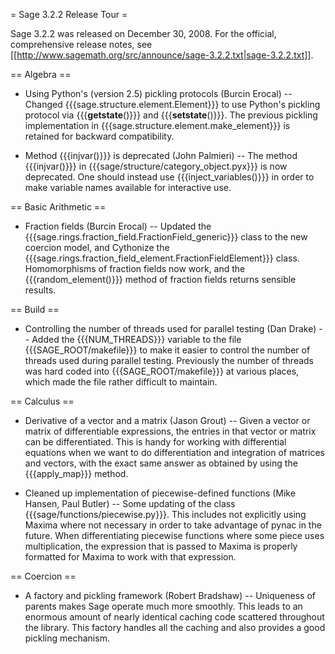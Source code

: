 = Sage 3.2.2 Release Tour =

Sage 3.2.2 was released on December 30, 2008. For the official, comprehensive release notes, see [[http://www.sagemath.org/src/announce/sage-3.2.2.txt|sage-3.2.2.txt]].

== Algebra ==

 * Using Python's (version 2.5) pickling protocols (Burcin Erocal) -- Changed {{{sage.structure.element.Element}}} to use Python's pickling protocol via {{{__getstate__()}}} and {{{__setstate__()}}}. The previous pickling implementation in {{{sage.structure.element.make_element}}} is retained for backward compatibility.

 * Method {{{injvar()}}} is deprecated (John Palmieri) -- The method {{{injvar()}}} in {{{sage/structure/category_object.pyx}}} is now deprecated. One should instead use {{{inject_variables()}}} in order to make variable names available for interactive use.

== Basic Arithmetic ==

 * Fraction fields (Burcin Erocal) -- Updated the {{{sage.rings.fraction_field.FractionField_generic}}} class to the new coercion model, and Cythonize the {{{sage.rings.fraction_field_element.FractionFieldElement}}} class. Homomorphisms of fraction fields now work, and the {{{random_element()}}} method of fraction fields returns sensible results. 

== Build ==

 * Controlling the number of threads used for parallel testing (Dan Drake) -- Added the {{{NUM_THREADS}}} variable to the file {{{SAGE_ROOT/makefile}}} to make it easier to control the number of threads used during parallel testing. Previously the number of threads was hard coded into {{{SAGE_ROOT/makefile}}} at various places, which made the file rather difficult to maintain.

== Calculus ==

 * Derivative of a vector and a matrix (Jason Grout) -- Given a vector or matrix of differentiable expressions, the entries in that vector or matrix can be differentiated. This is handy for working with differential equations when we want to do differentiation and integration of matrices and vectors, with the exact same answer as obtained by using the {{{apply_map}}} method.

 * Cleaned up implementation of piecewise-defined functions (Mike Hansen, Paul Butler) -- Some updating of the class {{{sage/functions/piecewise.py}}}. This includes not explicitly using Maxima where not necessary in order to take advantage of pynac in the future. When differentiating piecewise functions where some piece uses multiplication, the expression that is passed to Maxima is properly formatted for Maxima to work with that expression.

== Coercion ==

 * A factory and pickling framework (Robert Bradshaw) -- Uniqueness of parents makes Sage operate much more smoothly. This leads to an enormous amount of nearly identical caching code scattered throughout the library. This factory handles all the caching and also provides a good pickling mechanism.
